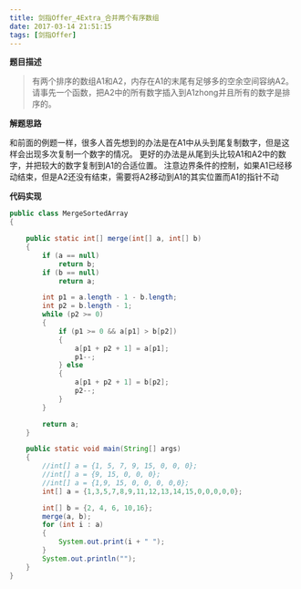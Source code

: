 ```yaml
---
title: 剑指Offer_4Extra_合并两个有序数组
date: 2017-03-14 21:51:15
tags: [剑指Offer]
---
```


**题目描述**

>有两个排序的数组A1和A2，内存在A1的末尾有足够多的空余空间容纳A2。请事先一个函数，把A2中的所有数字插入到A1zhong并且所有的数字是排序的。


**解题思路**

和前面的例题一样，很多人首先想到的办法是在A1中从头到尾复制数字，但是这样会出现多次复制一个数字的情况。
更好的办法是从尾到头比较A1和A2中的数字，并把较大的数字复制到A1的合适位置。
注意边界条件的控制，如果A1已经移动结束，但是A2还没有结束，需要将A2移动到A1的其实位置而A1的指针不动

<!--more-->

**代码实现**

```java
public class MergeSortedArray
{

    public static int[] merge(int[] a, int[] b)
    {
        if (a == null)
            return b;
        if (b == null)
            return a;

        int p1 = a.length - 1 - b.length;
        int p2 = b.length - 1;
        while (p2 >= 0)
        {
            if (p1 >= 0 && a[p1] > b[p2])
            {
                a[p1 + p2 + 1] = a[p1];
                p1--;
            } else
            {
                a[p1 + p2 + 1] = b[p2];
                p2--;
            }
        }

        return a;
    }

    public static void main(String[] args)
    {
        //int[] a = {1, 5, 7, 9, 15, 0, 0, 0};
        //int[] a = {9, 15, 0, 0, 0};
        //int[] a = {1,9, 15, 0, 0, 0, 0,0};
        int[] a = {1,3,5,7,8,9,11,12,13,14,15,0,0,0,0,0};

        int[] b = {2, 4, 6, 10,16};
        merge(a, b);
        for (int i : a)
        {
            System.out.print(i + " ");
        }
        System.out.println("");
    }
}

```